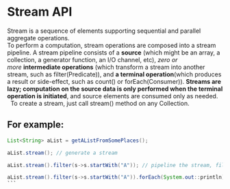 # Stream API

Stream is a sequence of elements supporting sequential and parallel aggregate operations.  
To perform a computation, stream operations are composed into a stream pipeline. A stream pipeline consists of a **source** (which might be an array, a collection, a generator function, an I/O channel, etc), *zero or more* **intermediate operations** (which transform a stream into another stream, such as filter(Predicate)), and **a terminal operation**(which produces a result or side-effect, such as count() or forEach(Consumer)). **Streams are lazy; computation on the source data is only performed when the terminal operation is initiated**, and source elements are consumed only as needed.  
 
To create a stream, just call stream() method on any Collection.  

## For example:  

```java
List<String> aList = getAListFromSomePlaces();

aList.stream(); // generate a stream

aList.stream().filter(s->s.startWith("A")); // pipeline the stream, filter out, keep the strings starting with A

aList.stream().filter(s->s.startWith("A")).forEach(System.out::println); // a complete pipeline includes intermediate operation and only 1 termination operation.
``` 
